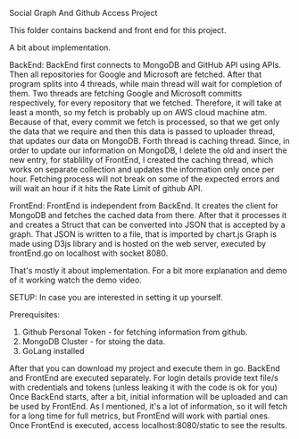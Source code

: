 Social Graph And Github Access Project

This folder contains backend and front end for this project.

A bit about implementation.

BackEnd:
BackEnd first connects to MongoDB and GitHub API using APIs.
Then all repositories for Google and Microsoft are fetched. After that program splits into 4 threads, 
while main thread will wait for completion of them. Two threads are fetching Google and Microsoft committs respectively, for every repository
that we fetched. Therefore, it will take at least a month, so my fetch is probably up on AWS cloud machine atm.
Because of that, every commit we fetch is processed, so that we get only the data that we require and then this data is passed
to uploader thread, that updates our data on MongoDB. Forth thread is caching thread. Since, in order to update our information on MongoDB,
I delete the old and insert the new entry, for stablility of FrontEnd, I created the caching thread, which works on separate collection
and updates the information only once per hour. Fetching process will not break on some of the expected errors and will wait an hour if it
hits the Rate Limit of github API.

FrontEnd:
FrontEnd is independent from BackEnd. It creates the client for MongoDB and fetches the cached data from there. After that it processes it
and creates a Struct that can be converted into JSON that is accepted by a graph. That JSON is written to a file, that is imported by chart.js
Graph is made using D3js library and is hosted on the web server, executed by frontEnd.go on localhost with socket 8080.

That's mostly it about implementation.
For a bit more explanation and demo of it working watch the demo video.

SETUP:
In case you are interested in setting it up yourself.

Prerequisites: 
1. Github Personal Token - for fetching information from github.
2. MongoDB Cluster - for stoing the data.
3. GoLang installed

After that you can download my project and execute them in go.
BackEnd and FrontEnd are executed separately. For login details provide text file/s with credentials and tokens (unless leaking it with the code is ok for you)
Once BackEnd starts, after a bit, initial information will be uploaded and can be used by FrontEnd.
As I mentioned, it's a lot of information, so it will fetch for a long time for full metrics, but FrontEnd will work with partial ones.
Once FrontEnd is executed, access localhost:8080/static to see the results.


